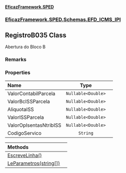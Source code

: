 #### [EficazFramework.SPED](EficazFrameworkSPED.md 'EficazFramework SPED')
### [EficazFramework.SPED.Schemas.EFD_ICMS_IPI](EficazFramework.SPED.Schemas.EFD_ICMS_IPI.md 'EficazFramework.SPED.Schemas.EFD_ICMS_IPI')

## RegistroB035 Class

Abertura do Bloco B

### Remarks
### Properties

| Name | Type | |
| :--- | :---: | :--- |
| ValorContabilParcela | `Nullable<Double>` |  |
| ValorBcISSParcela | `Nullable<Double>` |  |
| AliquotaISS | `Nullable<Double>` |  |
| ValorISSParcela | `Nullable<Double>` |  |
| ValorOpIsentasNtribISS | `Nullable<Double>` |  |
| CodigoServico | `String` |  |

| Methods | |
| :--- | :--- |
| [EscreveLinha()](EficazFramework.SPED.Schemas.EFD_ICMS_IPI/RegistroB035/EscreveLinha().md 'EficazFramework.SPED.Schemas.EFD_ICMS_IPI.RegistroB035.EscreveLinha()') | |
| [LeParametros(string[])](EficazFramework.SPED.Schemas.EFD_ICMS_IPI/RegistroB035/LeParametros(string[]).md 'EficazFramework.SPED.Schemas.EFD_ICMS_IPI.RegistroB035.LeParametros(string[])') | |
